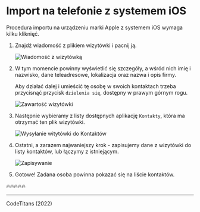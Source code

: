 # Import na telefonie z systemem iOS

Procedura importu na urządzeniu marki Apple z systemem iOS wymaga kilku kliknięć.

1. Znajdź wiadomość z plikiem wizytówki i pacnij ją.

    ![Wiadomość z wizytówką](./media/ios-whatsapp-message.jpeg)

1. W tym momencie powinny wyświetlić się szczegóły, a wśród nich imię i nazwisko, dane teleadresowe, lokalizacja oraz nazwa i opis firmy.

    Aby działać dalej i umieścić tę osobę w swoich kontaktach trzeba przycisnąć przycisk `dzielenia się`, dostępny w prawym górnym rogu.

    ![Zawartość wizytówki](./media/ios-file-share.jpeg)

1. Następnie wybieramy z listy dostępnych aplikację `Kontakty`, która ma otrzymać ten plik wizytówki.

    ![Wysyłanie witytówki do Kontaktów](./media/ios-file-share-to-contacts.jpeg)

1. Ostatni, a zarazem najwaniejszy krok - zapisujemy dane z wizytówki do listy kontaktów, lub łączymy z istniejącym.

    ![Zapisywanie](./media/ios-save-or-merge.jpeg)

1. Gotowe! Zadana osoba powinna pokazać się na liście kontaktów.

:fire::fire::fire::fire::fire:

--------
CodeTitans (2022)
